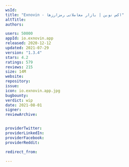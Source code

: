 ```yaml
---
wsId: 
title: "Exnovin - اکس نوین | بازار معاملاتی رمزارزها"
altTitle: 
authors:

users: 50000
appId: io.exnovin.app
released: 2020-12-12
updated: 2021-07-29
version: "1.3.4"
stars: 4.2
ratings: 579
reviews: 215
size: 14M
website: 
repository: 
issue: 
icon: io.exnovin.app.jpg
bugbounty: 
verdict: wip
date: 2021-08-01
signer: 
reviewArchive:


providerTwitter: 
providerLinkedIn: 
providerFacebook: 
providerReddit: 

redirect_from:

---
```



